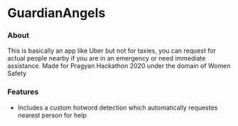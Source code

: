 # GuardianAngels

### About
This is basically an app like Uber but not for taxies, you can request for actual people nearby if you are in an emergency or need immediate assistance.
Made for Pragyan Hackathon 2020 under the domain of Women Safety

### Features

* Includes a custom hotword detection which automatically requestes nearest person for help
